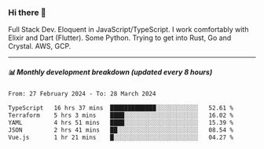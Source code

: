 ### Hi there 👋

Full Stack Dev. Eloquent in JavaScript/TypeScript. I work comfortably with Elixir and Dart (Flutter). Some Python. Trying to get into Rust, Go and Crystal. AWS, GCP.

***

##### 📊 Monthly development breakdown (updated every 8 hours)

<!--START_SECTION:waka-->

```txt
From: 27 February 2024 - To: 28 March 2024

TypeScript   16 hrs 37 mins  █████████████░░░░░░░░░░░░   52.61 %
Terraform    5 hrs 3 mins    ████░░░░░░░░░░░░░░░░░░░░░   16.02 %
YAML         4 hrs 51 mins   ████░░░░░░░░░░░░░░░░░░░░░   15.39 %
JSON         2 hrs 41 mins   ██░░░░░░░░░░░░░░░░░░░░░░░   08.54 %
Vue.js       1 hr 21 mins    █░░░░░░░░░░░░░░░░░░░░░░░░   04.27 %
```

<!--END_SECTION:waka-->
